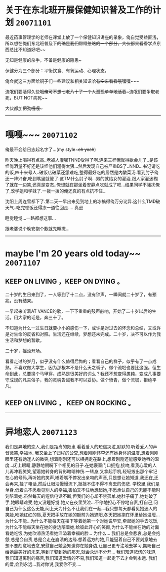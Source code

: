 # 关于在东北班开展保健知识普及工作的计划 `20071101`

最近药事管理学的老师在课堂上放了一个保健知识讲座的录象，俺自觉受益匪浅，所以想在俺们东北班普及下~~的确是我们常常忽略的一个部分，大伙都来看看~~学点东西总比不知道好吧~~

无知是健康的杀手，不备是健康的隐患~

保健分为三个部分：平衡饮食、有氧运动、心理状态。

俺会就这三方面给铜子们一些建议和相关知识哈~~有空来看看哦~~嘿嘿~~~

流氓们要活得久些哦~~俺可不想七老八十了一个人孤孤单单地活着~~~流氓们要争取老死，BUT NOT病死~~

大伙都加把劲~~嘎嘎~~~

---

# 嘎嘎~~~ `20071102`

俺最不会给日志起名字了...(my style~~~oh yeah~~)

昨天晚上喝得有点高..老被人灌哪TNND受得了啊.连来三杯俺就得歇会儿了..是该怪俺酒量不好还是该怪他们灌得太狠...然后发现自己被严重BS了..NND...书记请吃的饭,四十来号人..破饭店破菜还恁难吃,整得最好吃的居然是内酸菜汤.看到肘子俺还一阵兴奋,吃到嘴里就傻了.这TM什么肘子啊...男的就给女的灌酒,跟人家灌迷糊了就在一边笑,还真是变态..俺想就在那坐着安静点吃就成了吧...结果同学不骚扰俺了,改学姐和学妹了.一拨一拨的俺还真的有点抗不住...

沈阳上周连雪都下了.第二天一早出来见到地上的冰搞得俺万分诧异.这什么TMD破天气..吃完顿饭还得冻一道往回走.... 真逊

睡觉睡觉...一路都想这事...

跟老婆说个晚安抱个歉就先睡撒...

---

# maybe I'm 20 years old today~~ `20071107`

## KEEP ON LIVING ，KEEP ON DYING 。

二十岁的生日来到了，一人等到了十二点，没有钟声，一瞬间就二十岁了，有预兆，没有结果。

一早起来听着AT VANCE的歌，一下下重重的鼓声敲响，开始了二十岁以后的生活。用大家的话是，奔三十了。

不知道为什么一过生日就要小小的感伤一下，或许是对过去的怀念和总结，又或许是对生命的反省和对照。生活还在继续，梦想还未完成。二十岁，决不可以作为我生活和梦想的暂歇。

二十岁，摇滚开场。

看看走过的岁月，似乎没有什么值得后悔的；看看自己的样子，似乎有了一点成熟。不喜欢做大学生，因为那根本不是什么天之骄子，做个流氓也要比这强。但生命到此，总要换个马甲穿。成熟是很美好的词么？我还不想变得愚钝，变成凡事要守成规的凡夫俗子，我的灵魂告诫我不可以妥协。做个愤青，做个流氓，拒绝平凡。

## KEEP ON LIVING ， KEEP ON ROCKING 。

---

# 异地恋人 `20071123`

我们是异地的恋人,我们是距离的奴隶
看着爱人的短信哭泣,默默的.听着爱人的声音微笑,幸福地.
我又坐上了归程的公交,想着刚刚怀李还有她身体的温度,想着刚刚眼里还有她迷人的微笑,想着刚刚还可以相拥走在路上,想着刚刚还能感受她唇的温度...闭上眼睛,静静地期盼下个相见的日子.在她寝室门口拥抱,接吻,看我心爱的人儿再冲我笑笑,望着她转身的背影暗暗神伤.一转身,又拿起手机,轻轻拨出那个牢记在心的号码,再听她的笑声,嘟着嘴不停发出亲吻的声音,只是想让她知道,我还在,还会再来,挂了电话,然后让眼泪慢慢流下,抵挡不住不得不离去的伤悲.
学校里,我们是单身.低着头不愿看见别人的幸福,害怕又不住地想起她,不愿承认自己的无能不能时刻陪着她.虽然每天的短信电话不断,但我们的心却不禁孤单.她肚子痛了,她划破了手,她眼睛难受,她又没睡好觉,她又在夜里哭泣...不停地担心不停地自责,打自己,问自己为什么这么无能,问上天为什么不让我们在一起...我只想每天都看见她迷人的笑脸,吻她红红的唇,夏天把手放在她的额前为她遮阳,冬天把她抱在怀里给她温暖...为什么不能...为什么不能每天在楼下等着她第一个对她说早安,牵起她的手去吃饭,为什么不能每天坐在她的身边陪着她,给彼此开心的笑颜,为什么不能坐在她的对面看她吃饭,为她吹凉热汤看她洋溢着幸福的脸...
为什么...
我们总是会悲哀,总是会抱怨,总是会自责,总是会走在崩溃的边缘.想着远方的她,只能逼着自己不要刻意地去想不要刻意地去念,安慰自己她会知道你在她身边,让自己更专注地去学习,期盼自己给她最美好的未来,等到了娶到她的那天,就会永远不分开...
我们知道悲伤的味道,我们知道离别的痛苦,我们知道爱情的不易,我们知道一起走下去才会到永远.
我们的爱,会到永远...我对你说,我爱你不变....
